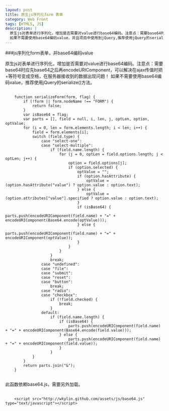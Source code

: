 ```yaml
---
layout: post
title: 原生js序列化form 表单
category: Web Front
tags: [HTML5, JS]
description: |
  原生js对表单进行序列化，增加是否需要对value进行base64编码。注意点：需要base64时应先base64之后再encodeURIComponent，可以解决在ajax传值时把+等符号变成空格，在服务器接收到的数据出现问题！
  如果不需要使用base64编码value，并且项目中使用到jQuery,推荐使用jQuery的serialize()方法。
---
```

###js序列化form表单，并base64编码value

原生js对表单进行序列化，增加是否需要对value进行base64编码。注意点：需要base64时应先base64之后再encodeURIComponent，可以解决在ajax传值时把+等符号变成空格，在服务器接收到的数据出现问题！
如果不需要使用base64编码value，推荐使用jQuery的serialize()方法。

<pre>
    <code>
    function serializeForm(form, flag) {
        if (!form || form.nodeName !== "FORM") {
            return false;
        }
        var isBase64 = flag;
        var parts = [], field = null, i, len, j, optLen, option, optValue;
        for (i = 0, len = form.elements.length; i &lt; len; i++) {
            field = form.elements[i];
            switch (field.type) {
                case "select-one":
                case "select-multiple":
                    if (field.name.length) {
                        for (j = 0, optLen = field.options.length; j &lt; optLen; j++) {
                            option = field.options[j];
                            if (option.selected) {
                                optValue = "";
                                if (option.hasAttribute) {
                                    optValue = (option.hasAttribute("value") ? option.value : option.text);
                                } else {
                                    optValue = (option.attributes["value"].specified ? option.value : option.text);
                                }
                                if (isBase64) {
                                    parts.push(encodeURIComponent(field.name) + "=" + encodeURIComponent(Base64.encode(optValue)));
                                } else {
                                    parts.push(encodeURIComponent(field.name) + "=" + encodeURIComponent(optValue));
                                }
                            }
                        }
                    }
                    break;
                case "undefined":
                case "file":
                case "submit":
                case "reset":
                case "button":
                    break;
                case "radio":
                case "checkbox":
                    if (!field.checked) {
                        break;
                    }
                default:
                    if (field.name.length) {
                        if (isBase64) {
                            parts.push(encodeURIComponent(field.name) + "=" + encodeURIComponent(Base64.encode(field.value)));
                        } else {
                            parts.push(encodeURIComponent(field.name) + "=" + encodeURIComponent(field.value));
                        }
                    }
            }
        }
        return parts.join("&amp;");
    }
    </code>
</pre>

此函数依赖base64.js，需要另外加载。
<pre>
    <code>
    &lt;script src="http://wkylin.github.com/assets/js/base64.js" type="text/javascript"&gt;&lt;/script&gt;
    </code>
</pre>